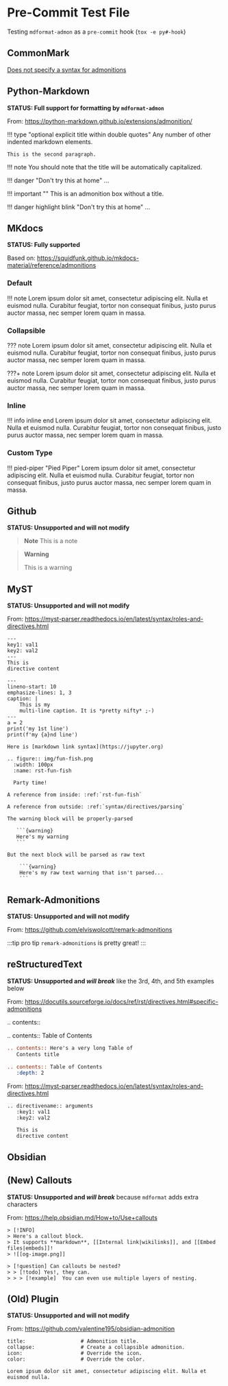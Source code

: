 # Pre-Commit Test File

Testing `mdformat-admon` as a `pre-commit` hook (`tox -e py#-hook`)

## CommonMark

[Does not specify a syntax for admonitions](https://spec.commonmark.org)

## Python-Markdown

**STATUS: Full support for formatting by `mdformat-admon`**

From: https://python-markdown.github.io/extensions/admonition/

!!! type "optional explicit title within double quotes"
    Any number of other indented markdown elements.

    This is the second paragraph.

!!! note
    You should note that the title will be automatically capitalized.

!!! danger "Don't try this at home"
    ...

!!! important ""
    This is an admonition box without a title.

!!! danger highlight blink "Don't try this at home"
    ...

## MKdocs

**STATUS: Fully supported**

Based on: https://squidfunk.github.io/mkdocs-material/reference/admonitions

### Default

!!! note
    Lorem ipsum dolor sit amet, consectetur adipiscing elit. Nulla et euismod
    nulla. Curabitur feugiat, tortor non consequat finibus, justo purus auctor
    massa, nec semper lorem quam in massa.

### Collapsible

??? note
    Lorem ipsum dolor sit amet, consectetur adipiscing elit. Nulla et euismod
    nulla. Curabitur feugiat, tortor non consequat finibus, justo purus auctor
    massa, nec semper lorem quam in massa.

???+ note
    Lorem ipsum dolor sit amet, consectetur adipiscing elit. Nulla et euismod
    nulla. Curabitur feugiat, tortor non consequat finibus, justo purus auctor
    massa, nec semper lorem quam in massa.

### Inline

!!! info inline end
    Lorem ipsum dolor sit amet, consectetur
    adipiscing elit. Nulla et euismod nulla.
    Curabitur feugiat, tortor non consequat
    finibus, justo purus auctor massa, nec
    semper lorem quam in massa.

### Custom Type

!!! pied-piper "Pied Piper"
    Lorem ipsum dolor sit amet, consectetur adipiscing elit. Nulla et
    euismod nulla. Curabitur feugiat, tortor non consequat finibus, justo
    purus auctor massa, nec semper lorem quam in massa.

## Github

**STATUS: Unsupported and will not modify**

> **Note**
> This is a note

> **Warning**
>
> This is a warning

## MyST

**STATUS: Unsupported and will not modify**

From: https://myst-parser.readthedocs.io/en/latest/syntax/roles-and-directives.html

```{directivename} arguments
---
key1: val1
key2: val2
---
This is
directive content
```

```{code-block} python
---
lineno-start: 10
emphasize-lines: 1, 3
caption: |
    This is my
    multi-line caption. It is *pretty nifty* ;-)
---
a = 2
print('my 1st line')
print(f'my {a}nd line')
```

```{admonition} My markdown link
Here is [markdown link syntax](https://jupyter.org)
```

```{eval-rst}
.. figure:: img/fun-fish.png
  :width: 100px
  :name: rst-fun-fish

  Party time!

A reference from inside: :ref:`rst-fun-fish`

A reference from outside: :ref:`syntax/directives/parsing`
```

````{note}
The warning block will be properly-parsed

   ```{warning}
   Here's my warning
   ```

But the next block will be parsed as raw text

    ```{warning}
    Here's my raw text warning that isn't parsed...
    ```
````

## Remark-Admonitions

**STATUS: Unsupported and will not modify**

From: https://github.com/elviswolcott/remark-admonitions

:::tip pro tip
`remark-admonitions` is pretty great!
:::

## reStructuredText

**STATUS: Unsupported and *will break*** like the 3rd, 4th, and 5th examples below

From: https://docutils.sourceforge.io/docs/ref/rst/directives.html#specific-admonitions

.. contents::

.. contents:: Table of Contents

```rst
.. contents:: Here's a very long Table of
   Contents title
```

```rst
.. contents:: Table of Contents
   :depth: 2
```

From: https://myst-parser.readthedocs.io/en/latest/syntax/roles-and-directives.html

```
.. directivename:: arguments
   :key1: val1
   :key2: val2

   This is
   directive content
```

## Obsidian

## (New) Callouts

**STATUS: Unsupported and *will break*** because `mdformat` adds extra characters

From: https://help.obsidian.md/How+to/Use+callouts

```
> [!INFO]
> Here's a callout block.
> It supports **markdown**, [[Internal link|wikilinks]], and [[Embed files|embeds]]!
> ![[og-image.png]]
```

```
> [!question] Can callouts be nested?
> > [!todo] Yes!, they can.
> > > [!example]  You can even use multiple layers of nesting.
```

## (Old) Plugin

**STATUS: Unsupported and will not modify**

From: https://github.com/valentine195/obsidian-admonition

```ad-<type> # Admonition type. See below for a list of available types.
title:                  # Admonition title.
collapse:               # Create a collapsible admonition.
icon:                   # Override the icon.
color:                  # Override the color.

Lorem ipsum dolor sit amet, consectetur adipiscing elit. Nulla et euismod nulla.

```
